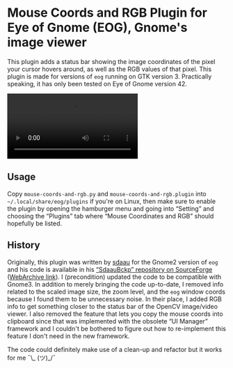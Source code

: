 # Mouse Coords and RGB Plugin for Eye of Gnome (EOG), Gnome's image viewer

This plugin adds a status bar showing the image coordinates of the pixel your cursor hovers around, as well as the RGB values of that pixel.
This plugin is made for versions of `eog` running on GTK version 3. Practically speaking, it has only been tested on Eye of Gnome version 42.

![showcase](showcase.mp4)

## Usage

Copy `mouse-coords-and-rgb.py` and `mouse-coords-and-rgb.plugin` into `~/.local/share/eog/plugins` if you're on Linux, then make sure to enable the plugin by opening the hamburger menu and going into “Setting” and choosing the “Plugins” tab where “Mouse Coordinates and RGB” should hopefully be listed.

## History

Originally, this plugin was written by [sdaau](https://sourceforge.net/u/sdaau/profile/) for the Gnome2 version of `eog` and his code is available in his [“SdaauBckp” repository on SourceForge](https://sourceforge.net/p/sdaaubckp/code/HEAD/tree/extensions/eog/mousecoords) ([WebArchive link](https://web.archive.org/web/20231027205517/https://sourceforge.net/p/sdaaubckp/code/HEAD/tree/extensions/eog/mousecoords/)). I (precondition) updated the code to be compatible with Gnome3. In addition to merely bringing the code up-to-date, I removed info related to the scaled image size, the zoom level, and the `eog` window coords because I found them to be unnecessary noise. In their place, I added RGB info to get something closer to the status bar of the OpenCV image/video viewer. I also removed the feature that lets you copy the mouse coords into clipboard since that was implemented with the obsolete “UI Manager” framework and I couldn't be bothered to figure out how to re-implement this feature I don't need in the new framework.

The code could definitely make use of a clean-up and refactor but it works for me ¯\\_ (ツ)_/¯
